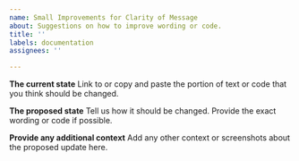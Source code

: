 ```yaml
---
name: Small Improvements for Clarity of Message
about: Suggestions on how to improve wording or code.
title: ''
labels: documentation
assignees: ''

---
```


**The current state**
Link to or copy and paste the portion of text or code that you think should be changed.

**The proposed state**
Tell us how it should be changed. Provide the exact wording or code if possible.

**Provide any additional context**
Add any other context or screenshots about the proposed update here.
